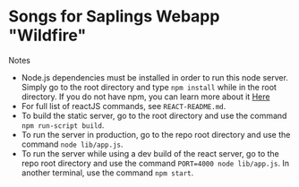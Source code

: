 # Songs for Saplings Webapp "Wildfire"

Notes
- Node.js dependencies must be installed in order to run this node server. Simply go to the root directory and type `npm install` while in the root directory. If you do not have npm, you can learn more about it [Here](https://www.npmjs.com/)
- For full list of reactJS commands, see `REACT-README.md`.
- To build the static server, go to the root directory and use the command `npm run-script build`.
- To run the server in production, go to the repo root directory and use the command `node lib/app.js`.
- To run the server while using a dev build of the react server, go to the repo root directory and use the command `PORT=4000 node lib/app.js`. In another terminal, use the command `npm start`.
